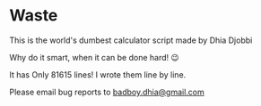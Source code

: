 # Waste
This is the world's dumbest calculator script made by Dhia Djobbi

Why do it smart, when it can be done hard! 😉

It has Only 81615 lines! I wrote them line by line.

Please email bug reports to badboy.dhia@gmail.com
